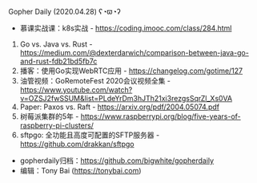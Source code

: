 Gopher Daily (2020.04.28) ʕ◔ϖ◔ʔ

* 慕课实战课：k8s实战 - https://coding.imooc.com/class/284.html

1. Go vs. Java vs. Rust - https://medium.com/@dexterdarwich/comparison-between-java-go-and-rust-fdb21bd5fb7c
2. 播客：使用Go实现WebRTC应用 - https://changelog.com/gotime/127
3. 油管视频：GoRemoteFest 2020会议视频全集 - https://www.youtube.com/watch?v=OZSJ2fwSSUM&list=PLdeYrDm3hJTh21xi3rezgsSqrZl_Xs0VA
4. Paper: Paxos vs. Raft - https://arxiv.org/pdf/2004.05074.pdf
5. 树莓派集群的5年 - https://www.raspberrypi.org/blog/five-years-of-raspberry-pi-clusters/
6. sftpgo: 全功能且高度可配置的SFTP服务器 - https://github.com/drakkan/sftpgo
 
* gopherdaily归档：https://github.com/bigwhite/gopherdaily
* 编辑：Tony Bai (https://tonybai.com)
